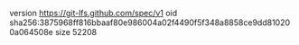 version https://git-lfs.github.com/spec/v1
oid sha256:3875968ff816bbaaf80e986004a02f4490f5f348a8858ce9dd810200a064508e
size 52208
